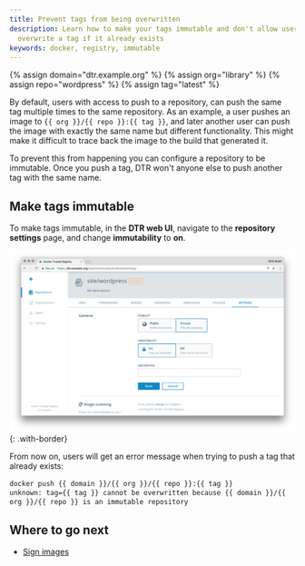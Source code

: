 ```yaml
---
title: Prevent tags from being overwritten
description: Learn how to make your tags immutable and don't allow users to
  overwrite a tag if it already exists
keywords: docker, registry, immutable
---
```


{% assign domain="dtr.example.org" %}
{% assign org="library" %}
{% assign repo="wordpress" %}
{% assign tag="latest" %}

By default, users with access to push to a repository, can push the same tag
multiple times to the same repository.
As an example, a user pushes an image to `{{ org }}/{{ repo }}:{{ tag }}`, and later another
user can push the image with exactly the same name but different functionality.
This might make it difficult to trace back the image to the build that generated
it.

To prevent this from happening you can configure a repository to be immutable.
Once you push a tag, DTR won't anyone else to push another tag with the same
name.

## Make tags immutable

To make tags immutable, in the **DTR web UI**, navigate to the
**repository settings** page, and change **immutability** to **on**.

![](../../images/immutable-repo-1.png){: .with-border}

From now on, users will get an error message when trying to push a tag
that already exists:

```none
docker push {{ domain }}/{{ org }}/{{ repo }}:{{ tag }}
unknown: tag={{ tag }} cannot be overwritten because {{ domain }}/{{ org }}/{{ repo }} is an immutable repository
```

## Where to go next

* [Sign images](sign-images/index.md)
